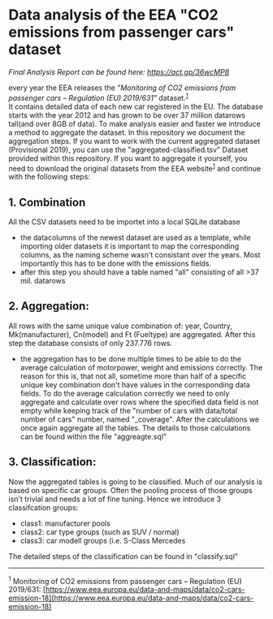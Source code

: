 # Data analysis of the EEA "CO2 emissions from passenger cars" dataset

*Final Analysis Report can be found here: https://act.gp/36wcMP8*

every year the EEA releases the *"Monitoring of CO2 emissions from passenger cars – Regulation (EU) 2019/631"* dataset.<sup>[1](#myfootnote1)</sup>   
It contains detailed data of each new car registered in the EU. The database starts with the year 2012 and has grown to be over 37 million datarows tall(and over 8GB of data). To make analysis easier and faster we introduce a method to aggregate the dataset. In this repository we document the aggregation steps. If you want to work with the current aggregated dataset (Provisional 2019), you can use the "aggregated-classified.tsv" Dataset provided within this repository. If you want to aggregate it yourself, you need to download the original datasets from the EEA website<sup>[1](#myfootnote1)</sup> and continue with the following steps:

## 1. Combination
All the CSV datasets need to be importet into a local SQLite database
- the datacolumns of the newest dataset are used as a template, while importing older datasets it is important to map the corresponding columns, as the naming scheme wasn't consistant over the years. Most importantly this has to be done with the emissions fields.
- after this step you should have a table named "all" consisting of all >37 mil. datarows

## 2. Aggregation: 
All rows with the same unique value combination of: year, Country, Mk(manufacturer), Cn(model) and Ft (Fueltype) are aggregated. After this step the database consists of only 237.776 rows.
- the aggregation has to be done multiple times to be able to do the average calculation of motorpower, weight and emissions correctly. The reason for this is, that not all, sometime more than half of a specific unique key combination don't have values in the corresponding data fields. To do the average calculation correctly we need to only aggregate and calculate over rows where the specified data field is not empty while keeping track of the "number of cars with data/total number of cars" number, named "_coverage". After the calculations we once again aggregate all the tables. The details to those calculations can be found within the file "aggreagte.sql"

## 3. Classification: 
Now the aggregated tables is going to be classified. Much of our analysis is based on specific car groups. Often the pooling process of those groups isn't trivial and needs a lot of fine tuning. Hence we introduce 3 classifcation groups: 
- class1: manufacturer pools
- class2: car type groups (such as SUV / normal)
- class3: car modell groups (i.e. S-Class Mercedes

The detailed steps of the classification can be found in "classify.sql"

---
<sup><a name="myfootnote1">1</a></sup> Monitoring of CO2 emissions from passenger cars – Regulation (EU) 2019/631: [https://www.eea.europa.eu/data-and-maps/data/co2-cars-emission-18](https://www.eea.europa.eu/data-and-maps/data/co2-cars-emission-18)

